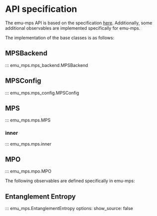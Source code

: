 # API specification

The emu-mps API is based on the specification [here](../base_classes.md). Additionally, some additional observables are implemented specifically for emu-mps.

The implementation of the base classes is as follows:

## MPSBackend
::: emu_mps.mps_backend.MPSBackend

## MPSConfig
::: emu_mps.mps_config.MPSConfig

## MPS
::: emu_mps.mps.MPS

### inner
::: emu_mps.mps.inner

## MPO
::: emu_mps.mpo.MPO

The following observables are defined specifically in emu-mps:

## Entanglement Entropy
::: emu_mps.EntanglementEntropy
    options:
        show_source: false
